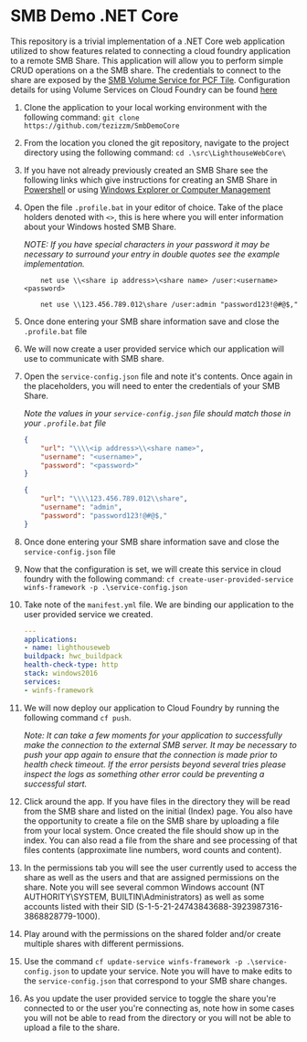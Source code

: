 # SMB Demo .NET Core

This repository is a trivial implementation of a .NET Core web application utilized to show features related to connecting a cloud foundry application to a remote SMB Share.  This application will allow you to perform simple CRUD operations on a the SMB share.  The credentials to connect to the share are exposed by the [SMB Volume Service for PCF Tile](https://network.pivotal.io/products/smb-volume-service/).  Configuration details for using Volume Services on Cloud Foundry can be found [here](https://docs.cloudfoundry.org/devguide/services/using-vol-services.html)

1. Clone the application to your local working environment with the following command: `git clone https://github.com/tezizzm/SmbDemoCore`

2. From the location you cloned the git repository, navigate to the project directory using the following command: `cd .\src\LighthouseWebCore\`

3. If you have not already previously created an SMB Share see the following links which give instructions for creating an SMB Share in [Powershell](https://docs.microsoft.com/en-us/powershell/module/smbshare/new-smbshare?view=win10-ps) or using [Windows Explorer or Computer Management](https://docs.microsoft.com/en-us/windows-hardware/drivers/debugger/file-share--smb--symbol-server)

4. Open the file `.profile.bat` in your editor of choice.  Take of the place holders denoted with `<>`, this is here where you will enter information about your Windows hosted SMB Share.

    *NOTE: If you have special characters in your password it may be necessary to surround your entry in double quotes see the example implementation.*

    ```batch
        net use \\<share ip address>\<share name> /user:<username> <password>
    ```

    ```batch
        net use \\123.456.789.012\share /user:admin "password123!@#@$,"
    ```

5. Once done entering your SMB share information save and close the `.profile.bat` file

6. We will now create a user provided service which our application will use to communicate with SMB share.

7. Open the `service-config.json` file and note it's contents.  Once again in the placeholders, you will need to enter the credentials of your SMB Share.

    *Note the values in your `service-config.json` file should match those in your `.profile.bat` file*

    ```json
    {
        "url": "\\\\<ip address>\\<share name>",
        "username": "<username>",
        "password": "<password>"
    }
    ```

    ```json
    {
        "url": "\\\\123.456.789.012\\share",
        "username": "admin",
        "password": "password123!@#@$,"
    }
    ```
8. Once done entering your SMB share information save and close the `service-config.json` file

9. Now that the configuration is set, we will create this service in cloud foundry with the following command: `cf create-user-provided-service winfs-framework -p .\service-config.json`

10. Take note of the `manifest.yml` file.  We are binding our application to the user provided service we created.

    ```yml
    ---
    applications:
    - name: lighthouseweb
    buildpack: hwc_buildpack
    health-check-type: http
    stack: windows2016
    services:
    - winfs-framework
    ```
11. We will now deploy our application to Cloud Foundry by running the following command `cf push`.

    *Note: It can take a few moments for your application to successfully make the connection to the external SMB server.  It may be necessary to push your app again to ensure that the connection is made prior to health check timeout.  If the error persists beyond several tries please inspect the logs as something other error could be preventing a successful start.*

12. Click around the app.  If you have files in the directory they will be read from the SMB share and listed on the initial (Index) page.  You also have the opportunity to create a file on the SMB share by uploading a file from your local system.  Once created the file should show up in the index.  You can also read a file from the share and see processing of that files contents (approximate line numbers, word counts and content).

13. In the permissions tab you will see the user currently used to access the share as well as the users and that are assigned permissions on the share.  Note you will see several common Windows account (NT AUTHORITY\SYSTEM, BUILTIN\Administrators) as well as some accounts listed with their SID (S-1-5-21-24743843688-3923987316-3868828779-1000).  

14. Play around with the permissions on the shared folder and/or create multiple shares with different permissions.  

15. Use the command `cf update-service winfs-framework -p .\service-config.json` to update your service.  Note you will have to make edits to the `service-config.json` that correspond to your SMB share changes.

16. As you update the user provided service to toggle the share you're connected to or the user you're connecting as, note how in some cases you will not be able to read from the directory or you will not be able to upload a file to the share.